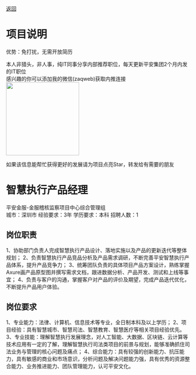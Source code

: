 [返回](../../)

# 项目说明

优势：免打扰，无需开放简历

本人非猎头，非人事，纯IT同事分享内部推荐职位，每天更新平安集团2个月内发的IT职位  
感兴趣的你可以添加我的微信(zaqweb)获取内推连接  
<img src="https://github.com/zaqweb/PA-IT-JOBS/blob/master/WechatICode.jpeg"  height="200" width="200">

如果该信息能帮忙获得更好的发展请为项目点亮Star，转发给有需要的朋友

# 智慧执行产品经理
平安金服-金服稽核监察项目中心综合管理组  
城市：深圳市 经验要求：3年 学历要求：本科  招聘人数：1

## 岗位职责
1、协助部门负责人完成智慧执行产品设计、落地实施以及产品的更新迭代等整体规划；
2、负责智慧执行产品竞品分析及产品需求调研，不断完善平安智慧执行产品体系，提升产品竞争力；
3、统筹团队负责的具体项目产品方案设计，熟练掌握Axure画产品原型图并撰写需求文档，跟进数据分析、产品开发、测试和上线等事宜；
4、负责与客户的沟通，掌握客户对产品的评价及期望，完成产品迭代优化，不断提升产品用户体验。

## 岗位要求
1、专业能力：法律、计算机、信息技术等专业，全日制本科及以上学历；
2、项目经验：具有智慧城市、智慧司法、智慧教育、智慧医疗等相关项目经验优先。
3、专业技能：理解智慧执行发展理念，对人工智能、大数据、区块链、云计算等技术应用有一定的了解，理解智慧执行司法类项目的前景与规划，能够准确抓住司法业务与管理的核心问题及痛点；
4、综合能力：具有较强的创新能力、抗压能力，具有敏感的商业和市场意识，分析问题及解决问题能力强，具有优秀的资源整合能力、业务推进能力、团队管理能力，认可平安文化。




